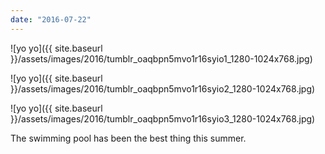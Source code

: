 ```yaml
---
date: "2016-07-22"
---
```


![yo yo]({{ site.baseurl }}/assets/images/2016/tumblr_oaqbpn5mvo1r16syio1_1280-1024x768.jpg)

![yo yo]({{ site.baseurl }}/assets/images/2016/tumblr_oaqbpn5mvo1r16syio2_1280-1024x768.jpg)

![yo yo]({{ site.baseurl }}/assets/images/2016/tumblr_oaqbpn5mvo1r16syio3_1280-1024x768.jpg)

The swimming pool has been the best thing this summer.
